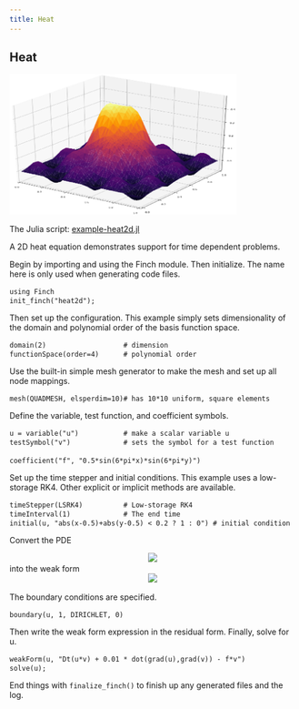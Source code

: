 ```yaml
---
title: Heat
---
```


## Heat

<img src="images/heat.png" alt="heat" width="400">

The Julia script: <a href="https://github.com/paralab/Finch/blob/master/Finch/examples/example-heat2d.jl">example-heat2d.jl</a>

A 2D heat equation demonstrates support for time dependent problems.

Begin by importing and using the Finch module. Then initialize. The name here is only used when generating code files.
```
using Finch
init_finch("heat2d");
```
Then set up the configuration. This example simply sets dimensionality of the domain and polynomial order of the basis function space.
```
domain(2)                  	# dimension
functionSpace(order=4) 		# polynomial order
```
Use the built-in simple mesh generator to make the mesh and set up all node mappings.
```
mesh(QUADMESH, elsperdim=10)# has 10*10 uniform, square elements
```
Define the variable, test function, and coefficient symbols.
```
u = variable("u")           # make a scalar variable u
testSymbol("v")             # sets the symbol for a test function

coefficient("f", "0.5*sin(6*pi*x)*sin(6*pi*y)")
```
Set up the time stepper and initial conditions. This example uses a low-storage RK4. Other explicit or implicit methods are available.
```
timeStepper(LSRK4)  		# Low-storage RK4
timeInterval(1) 			# The end time
initial(u, "abs(x-0.5)+abs(y-0.5) < 0.2 ? 1 : 0") # initial condition
```
Convert the PDE
<div align="center"><img src="https://render.githubusercontent.com/render/math?math=\frac{d}{dt}u%2BD\Delta%20u=f"> </div>
into the weak form
<div align="center"><img src="https://render.githubusercontent.com/render/math?math=\frac{d}{dt}(u,v)%2BD(\nabla%20u,\nabla%20v)=(f,v)"> </div>

The boundary conditions are specified.
```
boundary(u, 1, DIRICHLET, 0)
```
Then write the weak form expression in the residual form. Finally, solve for u.
```
weakForm(u, "Dt(u*v) + 0.01 * dot(grad(u),grad(v)) - f*v")
solve(u);
```
End things with `finalize_finch()` to finish up any generated files and the log.